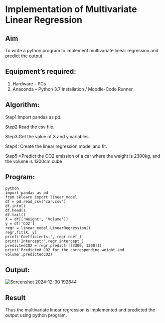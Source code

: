 # Implementation of Multivariate Linear Regression
## Aim
To write a python program to implement multivariate linear regression and predict the output.
## Equipment’s required:
1.	Hardware – PCs
2.	Anaconda – Python 3.7 Installation / Moodle-Code Runner
## Algorithm:

Step1:Import pandas as pd.

Step2:Read the csv file.

Step3:Get the value of X and y variables.

Step4: Create the linear regression model and fit.

Step5:>Predict the CO2 emission of a car where the weight is 2300kg, and the volume is 1300cm cube

## Program:
```
python
import pandas as pd
from sklearn import linear_model
df = pd.read_csv("car.csv")
df.info()
df.head()
df.tail()
X = df[['Weight', 'Volume']]
y = df['CO2']
regr = linear_model.LinearRegression()
regr.fit(X, y)
print('Coefficients:', regr.coef_)
print('Intercept:',regr.intercept_)
predictedCO2 = regr.predict([[3300, 1300]])
print('Predicted CO2 for the corresponding weight and volume',predictedCO2)
```
## Output:

![Screenshot 2024-12-30 192644](https://github.com/user-attachments/assets/4e96dc25-da87-4a6b-b46e-7890e63d50e5)


## Result
Thus the multivariate linear regression is implemented and predicted the output using python program.
